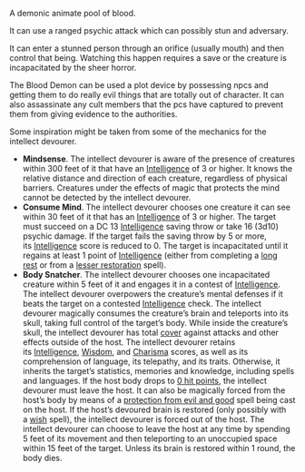 A demonic animate pool of blood.

It can use a ranged psychic attack which can possibly stun and adversary.

It can enter a stunned person through an orifice (usually mouth) and then control that being.  Watching this happen requires a save or the creature is incapacitated by the sheer horror.

The Blood Demon can be used a plot device by possessing npcs and getting them to do really evil things that are totally out of character.  It can also assassinate any cult members that the pcs have captured to prevent them from giving evidence to the authorities.

Some inspiration might be taken from some of the mechanics for the intellect devourer.

-   **Mindsense**. The intellect devourer is aware of the presence of creatures within 300 feet of it that have an [Intelligence](https://www.5esrd.com/using-ability-scores#TOC-Intelligence) of 3 or higher. It knows the relative distance and direction of each creature, regardless of physical barriers. Creatures under the effects of magic that protects the mind cannot be detected by the intellect devourer.
-   **Consume Mind**. The intellect devourer chooses one creature it can see within 30 feet of it that has an [Intelligence](https://www.5esrd.com/using-ability-scores#TOC-Intelligence) of 3 or higher. The target must succeed on a DC 13 [Intelligence](https://www.5esrd.com/using-ability-scores#TOC-Intelligence) saving throw or take 16 (3d10) psychic damage. If the target fails the saving throw by 5 or more, its [Intelligence](https://www.5esrd.com/using-ability-scores#TOC-Intelligence) score is reduced to 0. The target is incapacitated until it regains at least 1 point of [Intelligence](https://www.5esrd.com/using-ability-scores#TOC-Intelligence) (either from completing a [long rest](https://www.5esrd.com/gamemastering/the-environment/#Long_Rest) or from a [lesser restoration](https://www.5esrd.com/database/spell/lesser-restoration) spell).
-   **Body Snatcher**. The intellect devourer chooses one incapacitated creature within 5 feet of it and engages it in a contest of [Intelligence](https://www.5esrd.com/using-ability-scores#TOC-Intelligence). The intellect devourer overpowers the creature’s mental defenses if it beats the target on a contested [Intelligence](https://www.5esrd.com/using-ability-scores#TOC-Intelligence) check. The intellect devourer magically consumes the creature’s brain and teleports into its skull, taking full control of the target’s body. While inside the creature’s skull, the intellect devourer has total [cover](https://www.5esrd.com/gamemastering/combat#TOC-Cover) against attacks and other effects outside of the host. The intellect devourer retains its [Intelligence](https://www.5esrd.com/using-ability-scores#TOC-Intelligence), [Wisdom](https://www.5esrd.com/using-ability-scores#TOC-Wisdom), and [Charisma](https://www.5esrd.com/using-ability-scores#TOC-Charisma) scores, as well as its comprehension of language, its telepathy, and its traits. Otherwise, it inherits the target’s statistics, memories and knowledge, including spells and languages. If the host body drops to [0 hit points](https://www.5esrd.com/gamemastering/combat#TOC-Dropping-to-0-Hit-Points), the intellect devourer must leave the host. It can also be magically forced from the host’s body by means of a [protection from evil and good](https://www.5esrd.com/database/spell/protection-from-evil-and-good) spell being cast on the host. If the host’s devoured brain is restored (only possibly with a [wish](https://www.5esrd.com/database/spell/wish) spell), the intellect devourer is forced out of the host. The intellect devourer can choose to leave the host at any time by spending 5 feet of its movement and then teleporting to an unoccupied space within 15 feet of the target. Unless its brain is restored within 1 round, the body dies.


